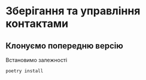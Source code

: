 # Зберігання та управління контактами

## Клонуємо попередню версію

Встановимо залежності

```shell
poetry install
```
